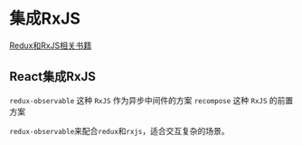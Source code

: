 <!--
 * @Author: tangdaoyong
 * @Date: 2021-06-09 15:20:19
 * @LastEditors: tangdaoyong
 * @LastEditTime: 2021-06-09 15:27:21
 * @Description: 集成RxJS
-->
# 集成RxJS

[Redux和RxJS相关书籍](https://www.bookstack.cn/books/redux-observable-cn)

## React集成RxJS

`redux-observable` 这种 `RxJS` 作为异步中间件的方案 
`recompose` 这种 `RxJS` 的前置方案

`redux-observable`来配合`redux`和`rxjs`，适合交互复杂的场景。